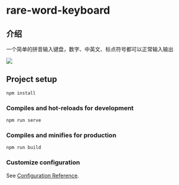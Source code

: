 # rare-word-keyboard

## 介绍
一个简单的拼音输入键盘，数字、中英文、标点符号都可以正常输入输出

![]('./src/image/01.png')

## Project setup
```
npm install
```

### Compiles and hot-reloads for development
```
npm run serve
```

### Compiles and minifies for production
```
npm run build
```

### Customize configuration
See [Configuration Reference](https://cli.vuejs.org/config/).
